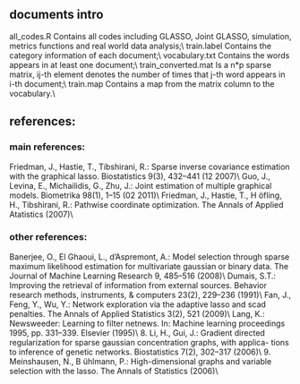 ## documents intro
all_codes.R  Contains all codes including GLASSO, Joint GLASSO, simulation, metrics functions and real world data analysis;\\
train.label  Contains the category information of each document;\\
vocabulary.txt  Contains the words appears in at least one document;\\
train_converted.mat  Is a n*p sparse matrix, ij-th element denotes the number of times that j-th word appears in i-th document;\\
train.map  Contains a map from the matrix column to the vocabulary.\\

## references:
### main references:
Friedman, J., Hastie, T., Tibshirani, R.: Sparse inverse covariance estimation with the graphical lasso.
Biostatistics 9(3), 432–441 (12 2007)\\
Guo, J., Levina, E., Michailidis, G., Zhu, J.: Joint estimation of multiple graphical models. Biometrika
98(1), 1–15 (02 2011)\\
Friedman, J., Hastie, T., H ̈ofling, H., Tibshirani, R.: Pathwise coordinate optimization. The Annals of
Applied Atatistics (2007)\\

### other references:
Banerjee, O., El Ghaoui, L., d’Aspremont, A.: Model selection through sparse maximum likelihood
estimation for multivariate gaussian or binary data. The Journal of Machine Learning Research 9,
485–516 (2008)\\
Dumais, S.T.: Improving the retrieval of information from external sources. Behavior research methods,
instruments, & computers 23(2), 229–236 (1991)\\
Fan, J., Feng, Y., Wu, Y.: Network exploration via the adaptive lasso and scad penalties. The Annals
of Applied Statistics 3(2), 521 (2009)\\
Lang, K.: Newsweeder: Learning to filter netnews. In: Machine learning proceedings 1995, pp. 331–339.
Elsevier (1995)\\
8. Li, H., Gui, J.: Gradient directed regularization for sparse gaussian concentration graphs, with applica-
tions to inference of genetic networks. Biostatistics 7(2), 302–317 (2006)\\
9. Meinshausen, N., B ̈uhlmann, P.: High-dimensional graphs and variable selection with the lasso. The
Annals of Statistics (2006)\\



